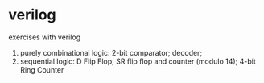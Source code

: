 # verilog
exercises with verilog
1. purely combinational logic: 
    2-bit comparator; 
    decoder;
2. sequential logic: 
    D Flip Flop;
    SR flip flop and counter (modulo 14);
    4-bit Ring Counter

